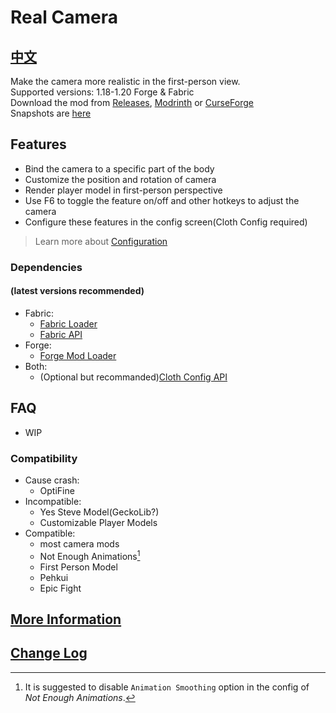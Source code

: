 # Real Camera #

## [中文](README_ZH.md) ##

Make the camera more realistic in the first-person view.  
Supported versions: 1.18-1.20 Forge & Fabric  
Download the mod from [Releases](https://github.com/xTracr/RealCamera/releases), [Modrinth](https://modrinth.com/mod/real-camera) or [CurseForge](https://curseforge.com/minecraft/mc-mods/real-camera)  
Snapshots are [here](https://github.com/xTracr/RealCamera/actions/workflows/build.yml)  

## Features ##

* Bind the camera to a specific part of the body
* Customize the position and rotation of camera
* Render player model in first-person perspective
* Use F6 to toggle the feature on/off and other hotkeys to adjust the camera
* Configure these features in the config screen(Cloth Config required)

> Learn more about [Configuration](https://github.com/xTracr/RealCamera/wiki/Configuration)

### Dependencies ###

#### (latest versions recommended) ####

* Fabric:
  * [Fabric Loader](https://fabricmc.net/use/installer/)
  * [Fabric API](https://modrinth.com/mod/fabric-api)
* Forge:
  * [Forge Mod Loader](https://files.minecraftforge.net/)
* Both:
  * (Optional but recommanded)[Cloth Config API](https://modrinth.com/mod/cloth-config)

## FAQ ##

* WIP

### Compatibility ###

* Cause crash:
  * OptiFine
* Incompatible:
  * Yes Steve Model(GeckoLib?)
  * Customizable Player Models
* Compatible:
  * most camera mods
  * Not Enough Animations[^1]
  * First Person Model
  * Pehkui
  * Epic Fight

[^1]:It is suggested to disable `Animation Smoothing` option in the config of *Not Enough Animations*.

## [More Information](https://github.com/xTracr/RealCamera/wiki) ##

## [Change Log](changelog.md#English) ##
